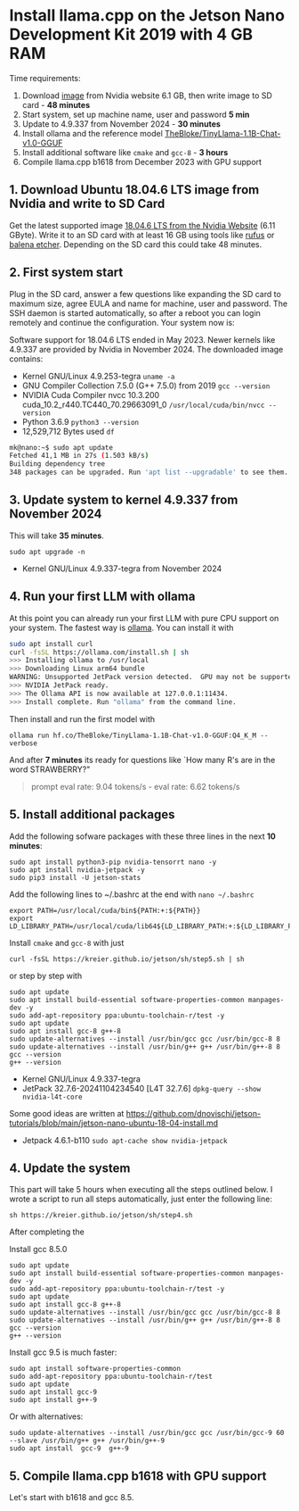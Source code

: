 # Install llama.cpp on the Jetson Nano Development Kit 2019 with 4 GB RAM

Time requirements:

1. Download [image](https://developer.nvidia.com/jetson-nano-sd-card-image) from Nvidia website 6.1 GB, then write image to SD card - **48 minutes**
2. Start system, set up machine name, user and password **5 min**
3. Update to 4.9.337 from November 2024 - **30 minutes**
4. Install ollama and the reference model [TheBloke/TinyLlama-1.1B-Chat-v1.0-GGUF](https://huggingface.co/TheBloke/TinyLlama-1.1B-Chat-v1.0-GGUF?local-app=ollama)
5. Install additional software like `cmake` and `gcc-8` - **3 hours**
7. Compile llama.cpp b1618 from December 2023 with GPU support

## 1. Download Ubuntu 18.04.6 LTS image from Nvidia and write to SD Card

Get the latest supported image [18.04.6 LTS from the Nvidia Website](https://developer.nvidia.com/embedded/learn/get-started-jetson-nano-devkit#write) (6.11 GByte). Write it to an SD card with at least 16 GB using tools like [rufus](https://rufus.ie/en/) or [balena etcher](https://etcher.balena.io/). Depending on the SD card this could take 48 minutes.



## 2. First system start

Plug in the SD card, answer a few questions like expanding the SD card to maximum size, agree EULA and name for machine, user and password. The SSH daemon is started automatically, so after a reboot you can login remotely and continue the configuration. Your system now is:

Software support for 18.04.6 LTS ended in May 2023. Newer kernels like 4.9.337 are provided by Nvidia in November 2024. The downloaded image contains:

- Kernel GNU/Linux 4.9.253-tegra `uname -a`
- GNU Compiler Collection 7.5.0 (G++ 7.5.0) from 2019 `gcc --version`
- NVIDIA Cuda Compiler nvcc 10.3.200 cuda_10.2_r440.TC440_70.29663091_0 `/usr/local/cuda/bin/nvcc --version`
- Python 3.6.9 `python3 --version`
- 12,529,712 Bytes used `df`

``` sh
mk@nano:~$ sudo apt update
Fetched 41,1 MB in 27s (1.503 kB/s)
Building dependency tree
348 packages can be upgraded. Run 'apt list --upgradable' to see them.
```



## 3. Update system to kernel 4.9.337 from November 2024

This will take **35 minutes**.

```
sudo apt upgrade -n
```

- Kernel GNU/Linux 4.9.337-tegra from November 2024



## 4. Run your first LLM with ollama

At this point you can already run your first LLM with pure CPU support on your system. The fastest way is [ollama](https://ollama.com/). You can install it with

``` sh
sudo apt install curl
curl -fsSL https://ollama.com/install.sh | sh
>>> Installing ollama to /usr/local
>>> Downloading Linux arm64 bundle
WARNING: Unsupported JetPack version detected.  GPU may not be supported
>>> NVIDIA JetPack ready.
>>> The Ollama API is now available at 127.0.0.1:11434.
>>> Install complete. Run "ollama" from the command line.
```

Then install and run the first model with

```
ollama run hf.co/TheBloke/TinyLlama-1.1B-Chat-v1.0-GGUF:Q4_K_M --verbose
```

And after **7 minutes** its ready for questions like `How many R's are in the word STRAWBERRY?"

> prompt eval rate: 9.04 tokens/s - eval rate: 6.62 tokens/s



## 5. Install additional packages

Add the following sofware packages with these three lines in the next **10 minutes**:

```
sudo apt install python3-pip nvidia-tensorrt nano -y
sudo apt install nvidia-jetpack -y
sudo pip3 install -U jetson-stats
```

Add the following lines to ~/.bashrc at the end with `nano ~/.bashrc`

```
export PATH=/usr/local/cuda/bin${PATH:+:${PATH}}
export LD_LIBRARY_PATH=/usr/local/cuda/lib64${LD_LIBRARY_PATH:+:${LD_LIBRARY_PATH}}
```

Install `cmake` and `gcc-8` with just 

```
curl -fsSL https://kreier.github.io/jetson/sh/step5.sh | sh
```

or step by step with

```
sudo apt update
sudo apt install build-essential software-properties-common manpages-dev -y
sudo add-apt-repository ppa:ubuntu-toolchain-r/test -y
sudo apt update
sudo apt install gcc-8 g++-8
sudo update-alternatives --install /usr/bin/gcc gcc /usr/bin/gcc-8 8
sudo update-alternatives --install /usr/bin/g++ g++ /usr/bin/g++-8 8
gcc --version
g++ --version
```

- Kernel GNU/Linux 4.9.337-tegra
- JetPack 32.7.6-20241104234540 [L4T 32.7.6] `dpkg-query --show nvidia-l4t-core`




Some good ideas are written at https://github.com/dnovischi/jetson-tutorials/blob/main/jetson-nano-ubuntu-18-04-install.md

- Jetpack 4.6.1-b110 `sudo apt-cache show nvidia-jetpack`



















## 4. Update the system

This part will take 5 hours when executing all the steps outlined below. I wrote a script to run all steps automatically, just enter the following line:

```
sh https://kreier.github.io/jetson/sh/step4.sh
```

After completing the

Install gcc 8.5.0

```
sudo apt update
sudo apt install build-essential software-properties-common manpages-dev -y
sudo add-apt-repository ppa:ubuntu-toolchain-r/test -y
sudo apt update
sudo apt install gcc-8 g++-8
sudo update-alternatives --install /usr/bin/gcc gcc /usr/bin/gcc-8 8
sudo update-alternatives --install /usr/bin/g++ g++ /usr/bin/g++-8 8
gcc --version
g++ --version
```

Install gcc 9.5 is much faster:

```
sudo apt install software-properties-common
sudo add-apt-repository ppa:ubuntu-toolchain-r/test
sudo apt update
sudo apt install gcc-9
sudo apt install g++-9
```

Or with alternatives:

```
sudo update-alternatives --install /usr/bin/gcc gcc /usr/bin/gcc-9 60 --slave /usr/bin/g++ g++ /usr/bin/g++-9
sudo apt install  gcc-9  g++-9
```

## 5. Compile llama.cpp b1618 with GPU support

Let's start with b1618 and gcc 8.5.
